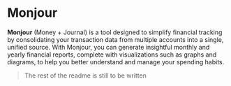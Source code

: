 # Monjour

**Monjour** (Money + Journal) is a tool designed to simplify financial tracking by consolidating your transaction data from multiple accounts into a single, unified source. With Monjour, you can generate insightful monthly and yearly financial reports, complete with visualizations such as graphs and diagrams, to help you better understand and manage your spending habits.

> The rest of the readme is still to be written
